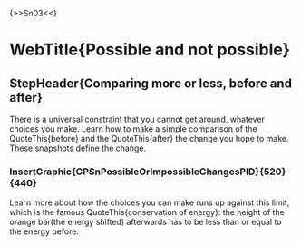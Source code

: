 {>>Sn03<<}

# WebTitle{Possible and not possible}

## StepHeader{Comparing more or less, before and after}

There is a universal constraint that you cannot get around, whatever choices you make. Learn how to make a simple comparison of the QuoteThis{before} and the QuoteThis{after} the change you hope to make. These snapshots define the change.

### InsertGraphic{CPSnPossibleOrImpossibleChangesPID}{520}{440}

Learn more about how the choices you can make runs up against this limit, which is the famous QuoteThis{conservation of energy}: the height of the orange bar(the energy shifted) afterwards has to be less than or equal to the energy before.